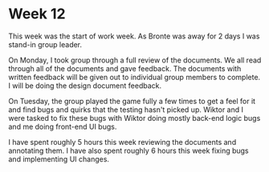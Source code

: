 # Week 12

This week was the start of work week. As Bronte was away for 2 days I was stand-in group leader.

On Monday, I took group through a full review of the documents. We all read through all of the documents and gave feedback. The documents with written feedback will be given out to individual group members to complete. I will be doing the design document feedback.

On Tuesday, the group played the game fully a few times to get a feel for it and find bugs and quirks that the testing hasn't picked up. Wiktor and I were tasked to fix these bugs with Wiktor doing mostly back-end logic bugs and me doing front-end UI bugs.

I have spent roughly 5 hours this week reviewing the documents and annotating them.
I have also spent roughly 6 hours this week fixing bugs and implementing UI changes.
